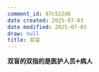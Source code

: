 ```yaml
---
comment_id: 87c522d6
date created: 2025-07-03
date modified: 2025-07-03
draw: null
title: 双盲
---
```

**双盲的双指的是医护人员**➕**病人**
